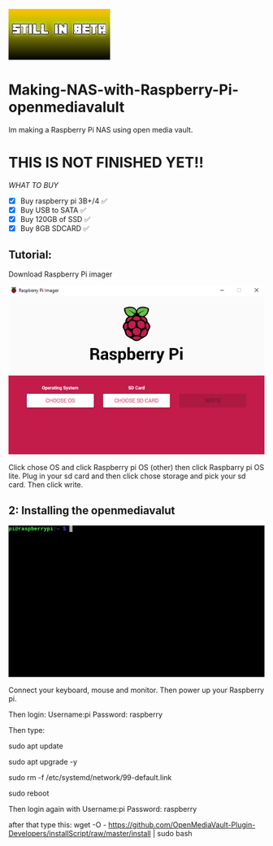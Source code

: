 ![Tutorial](https://github.com/rafisyraf/Making-NAS-with-Raspberry-Pi-openmediavalult/blob/main/New%20Project%20(16).png)

# Making-NAS-with-Raspberry-Pi-openmediavalult
Im making a Raspberry Pi NAS using open media vault.

# THIS IS NOT FINISHED YET!!

*WHAT TO BUY*
- [x] Buy raspberry pi 3B+/4 ✅
- [x] Buy USB to SATA ✅
- [x] Buy 120GB of SSD ✅
- [x] Buy 8GB SDCARD ✅ 

## Tutorial:
Download Raspberry Pi imager 

![Tutorial](https://raw.githubusercontent.com/rafisyraf/Making-NAS-with-Raspberry-Pi-openmediavalult/main/RPI_intro-e1583228263677.png)

Click chose OS and click Raspberry pi OS (other) then click Raspbarry pi OS lite.
Plug in your sd card and then click chose storage and pick your sd card.
Then click write.

## 2: Installing the openmediavalut

![Tutorial](https://raw.githubusercontent.com/rafisyraf/Making-NAS-with-Raspberry-Pi-openmediavalult/main/pi-command-prompt.png)

Connect your keyboard, mouse and monitor.
Then power up your Raspberry pi.

Then login:
Username:pi
Password: raspberry

Then type:

sudo apt update

sudo apt upgrade -y

sudo rm -f /etc/systemd/network/99-default.link

sudo reboot

Then login again with Username:pi Password: raspberry

after that type this:
wget -O - https://github.com/OpenMediaVault-Plugin-Developers/installScript/raw/master/install | sudo bash
